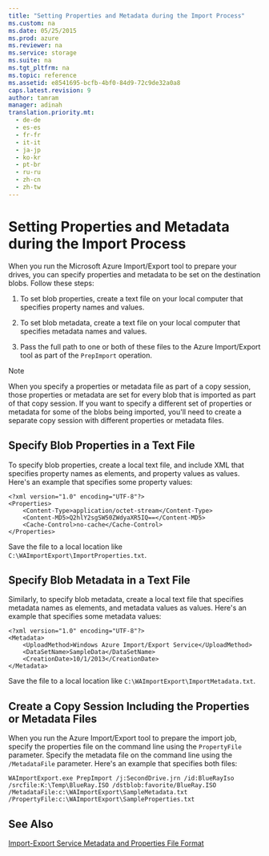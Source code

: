 ```yaml
---
title: "Setting Properties and Metadata during the Import Process"
ms.custom: na
ms.date: 05/25/2015
ms.prod: azure
ms.reviewer: na
ms.service: storage
ms.suite: na
ms.tgt_pltfrm: na
ms.topic: reference
ms.assetid: e8541695-bcfb-4bf0-84d9-72c9de32a0a8
caps.latest.revision: 9
author: tamram
manager: adinah
translation.priority.mt: 
  - de-de
  - es-es
  - fr-fr
  - it-it
  - ja-jp
  - ko-kr
  - pt-br
  - ru-ru
  - zh-cn
  - zh-tw
---
```

# Setting Properties and Metadata during the Import Process
When you run the Microsoft Azure Import/Export tool to prepare your drives, you can specify properties and metadata to be set on the destination blobs. Follow these steps:  
  
1.  To set blob properties, create a text file on your local computer that specifies property names and values.  
  
2.  To set blob metadata, create a text file on your local computer that specifies metadata names and values.  
  
3.  Pass the full path to one or both of these files to the Azure Import/Export tool as part of the `PrepImport` operation.  
  
> [!NOTE]
>  When you specify a properties or metadata file as part of a copy session, those properties or metadata are set for every blob that is imported as part of that copy session. If you want to specify a different set of properties or metadata for some of the blobs being imported, you'll need to create a separate copy session with different properties or metadata files.  
  
## Specify Blob Properties in a Text File  
 To specify blob properties, create a local text file, and include XML that specifies property names as elements, and property values as values. Here's an example that specifies some property values:  
  
```  
<?xml version="1.0" encoding="UTF-8"?>  
<Properties>  
    <Content-Type>application/octet-stream</Content-Type>  
    <Content-MD5>Q2hlY2sgSW50ZWdyaXR5IQ==</Content-MD5>  
    <Cache-Control>no-cache</Cache-Control>  
</Properties>  
```  
  
 Save the file to a local location like `C:\WAImportExport\ImportProperties.txt`.  
  
## Specify Blob Metadata in a Text File  
 Similarly, to specify blob metadata, create a local text file that specifies metadata names as elements, and metadata values as values. Here's an example that specifies some metadata values:  
  
```  
<?xml version="1.0" encoding="UTF-8"?>  
<Metadata>  
    <UploadMethod>Windows Azure Import/Export Service</UploadMethod>  
    <DataSetName>SampleData</DataSetName>  
    <CreationDate>10/1/2013</CreationDate>  
</Metadata>  
```  
  
 Save the file to a local location like `C:\WAImportExport\ImportMetadata.txt`.  
  
## Create a Copy Session Including the Properties or Metadata Files  
 When you run the Azure Import/Export tool to prepare the import job, specify the properties file on the command line using the `PropertyFile` parameter. Specify the metadata file on the command line using the `/MetadataFile` parameter. Here's an example that specifies both files:  
  
```  
WAImportExport.exe PrepImport /j:SecondDrive.jrn /id:BlueRayIso /srcfile:K:\Temp\BlueRay.ISO /dstblob:favorite/BlueRay.ISO /MetadataFile:c:\WAImportExport\SampleMetadata.txt /PropertyFile:c:\WAImportExport\SampleProperties.txt  
```  
  
## See Also  
 [Import-Export Service Metadata and Properties File Format](../rest-conceptual/Import-Export-Service-Metadata-and-Properties-File-Format.md)